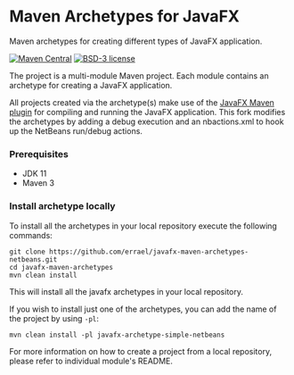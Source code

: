 # Maven Archetypes for JavaFX

Maven archetypes for creating different types of JavaFX application.

[![Maven Central](https://img.shields.io/maven-central/v/com.raelity.jfx/javafx-maven-archetypes-netbeans.svg?color=%234DC71F)](https://search.maven.org/#search|ga|1|com.raelity.jfx.javafx-maven-archetypes-netbeans)
[![BSD-3 license](https://img.shields.io/badge/license-BSD--3-%230778B9.svg)](https://opensource.org/licenses/BSD-3-Clause)

The project is a multi-module Maven project. Each module contains an archetype for creating a JavaFX application.

All projects created via the archetype(s) make use of the [JavaFX Maven plugin](https://github.com/openjfx/javafx-maven-plugin)
for compiling and running the JavaFX application. This fork modifies the archetypes by adding a debug execution and an nbactions.xml to hook up the NetBeans run/debug actions.

### Prerequisites

* JDK 11
* Maven 3

### Install archetype locally

To install all the archetypes in your local repository execute the following commands:

```
git clone https://github.com/errael/javafx-maven-archetypes-netbeans.git
cd javafx-maven-archetypes
mvn clean install
```

This will install all the javafx archetypes in your local repository.

If you wish to install just one of the archetypes, you can add the name of the project by using `-pl`:

```
mvn clean install -pl javafx-archetype-simple-netbeans
```

For more information on how to create a project from a local repository, please refer to
individual module's README.
